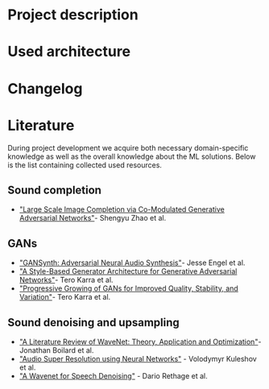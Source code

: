 # Project description

# Used architecture

# Changelog

# Literature

During project development we acquire both necessary domain-specific knowledge as well as the overall knowledge about the ML solutions. Below is the list containing collected used resources.

## Sound completion
-  ["Large Scale Image Completion via Co-Modulated Generative Adversarial Networks"](https://arxiv.org/abs/2103.10428)- Shengyu Zhao et al.
## GANs
-  ["GANSynth: Adversarial Neural Audio Synthesis"](https://arxiv.org/abs/1902.08710)- Jesse Engel et al.
-  ["A Style-Based Generator Architecture for Generative Adversarial Networks"](https://arxiv.org/abs/1812.04948)- Tero Karra et al.
-  ["Progressive Growing of GANs for Improved Quality, Stability, and Variation"](https://arxiv.org/abs/1710.10196)- Tero Karra et al.
## Sound denoising and upsampling
-  ["A Literature Review of WaveNet: Theory, Application and Optimization"](https://www.researchgate.net/publication/333135603_A_Literature_Review_of_WaveNet_Theory_Application_and_Optimization)- Jonathan Boilard et al.
-  ["Audio Super Resolution using Neural Networks"](https://arxiv.org/abs/1708.00853) - Volodymyr Kuleshov et al.
-  ["A Wavenet for Speech Denoising"](https://arxiv.org/abs/1706.07162) - Dario Rethage et al.
